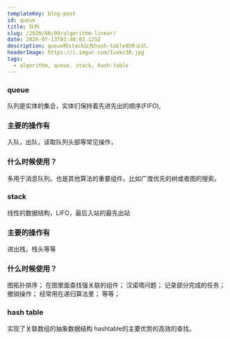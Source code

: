 ```yaml
---
templateKey: blog-post
id: queue
title: 队列
slug: /2020/08/09/algorithm-linear/
date: 2020-07-13T03:48:03.125Z
description: queue和stack以及hash-table初步认识。
headerImage: https://i.imgur.com/Ivxkc3R.jpg
tags:
  - algorithm, queue, stack, hash-table
---
```



### queue 
队列是实体的集合，实体们保持着先进先出的顺序(FIFO),

### 主要的操作有
入队，出队，读取队列头部等常见操作，

### 什么时候使用？
多用于消息队列。也是其他算法的重要组件。比如广度优先的树或者图的搜索。

### stack
线性的数据结构，LIFO，最后入站的最先出站

### 主要的操作有
进出栈，栈头等等

### 什么时候使用？
图拓扑排序；
在图里面查找强关联的组件；
汉诺塔问题；
记录部分完成的任务；
撤销操作；
经常用在递归算法里；
等等；

### hash table
实现了关联数组的抽象数据结构
hashtable的主要优势的高效的查找。

